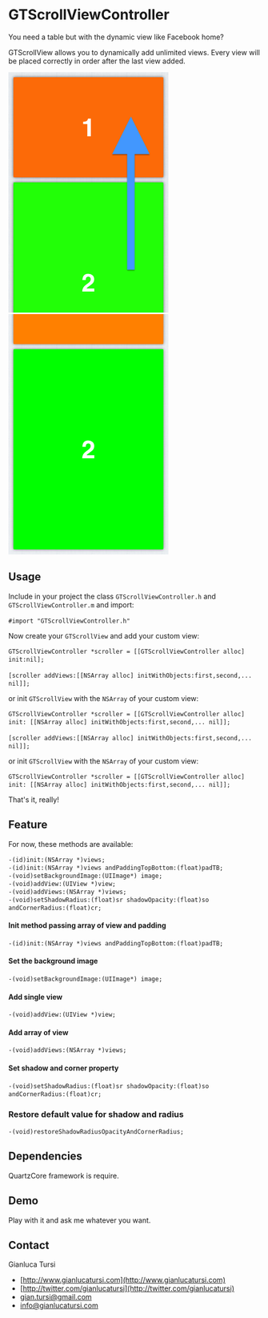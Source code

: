# GTScrollViewController

You need a table but with the dynamic view like Facebook home?

GTScrollView allows you to dynamically add unlimited views.
Every view will be placed correctly in order after the last view added.

![image](GTScrollViewController/image/1.png)![image](GTScrollViewController/image/2.png)

## Usage
Include in your project the class `GTScrollViewController.h` and `GTScrollViewController.m` and import:

`#import "GTScrollViewController.h"`

Now create your `GTScrollView` and add your custom view:

	GTScrollViewController *scroller = [[GTScrollViewController alloc] init:nil]; 

    [scroller addViews:[[NSArray alloc] initWithObjects:first,second,... nil]]; 

or init `GTScrollView` with the `NSArray` of your custom view:

    GTScrollViewController *scroller = [[GTScrollViewController alloc] init: [[NSArray alloc] initWithObjects:first,second,... nil]];

	[scroller addViews:[[NSArray alloc] initWithObjects:first,second,... nil]]; 

or init `GTScrollView` with the `NSArray` of your custom view:

	GTScrollViewController *scroller = [[GTScrollViewController alloc] init: [[NSArray alloc] initWithObjects:first,second,... nil]];


That's it, really!

## Feature
For now, these methods are available:

	-(id)init:(NSArray *)views;
	-(id)init:(NSArray *)views andPaddingTopBottom:(float)padTB;
	-(void)setBackgroundImage:(UIImage*) image;
	-(void)addView:(UIView *)view;
	-(void)addViews:(NSArray *)views;
	-(void)setShadowRadius:(float)sr shadowOpacity:(float)so andCornerRadius:(float)cr;

#### Init method passing array of view and padding
	-(id)init:(NSArray *)views andPaddingTopBottom:(float)padTB;
#### Set the background image
	-(void)setBackgroundImage:(UIImage*) image;
#### Add single view
	-(void)addView:(UIView *)view;
#### Add array of view
	-(void)addViews:(NSArray *)views;
#### Set shadow and corner property
	-(void)setShadowRadius:(float)sr shadowOpacity:(float)so andCornerRadius:(float)cr;

### Restore default value for shadow and radius
	-(void)restoreShadowRadiusOpacityAndCornerRadius;

## Dependencies
QuartzCore framework is require.
## Demo
Play with it and ask me whatever you want.

## Contact
Gianluca Tursi
- [http://www.gianlucatursi.com](http://www.gianlucatursi.com)
- [http://twitter.com/gianlucatursi](http://twitter.com/gianlucatursi)
- [gian.tursi@gmail.com](mailto:gian.tursi@gmail.com)
- [info@gianlucatursi.com](mailto:info@gianlucatursi.com)